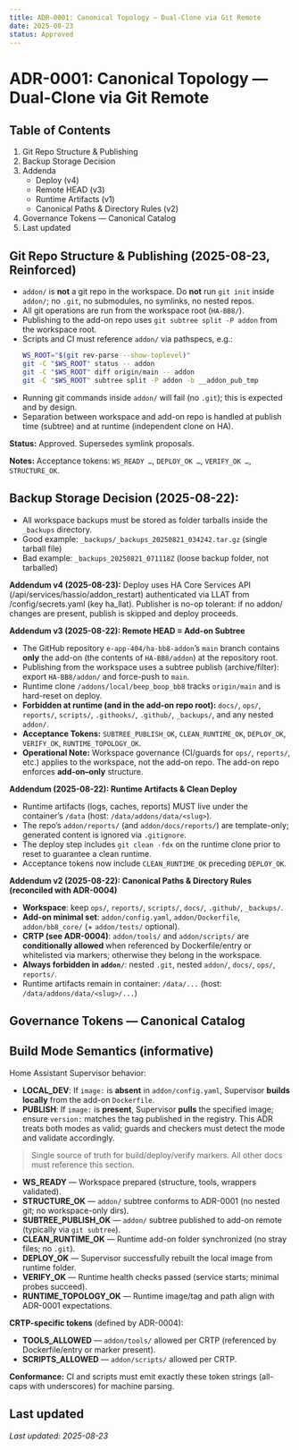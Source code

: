 ```yaml
---
title: ADR-0001: Canonical Topology — Dual-Clone via Git Remote
date: 2025-08-23
status: Approved
---
```


# ADR-0001: Canonical Topology — Dual-Clone via Git Remote

## Table of Contents
1. Git Repo Structure & Publishing
2. Backup Storage Decision
3. Addenda
   - Deploy (v4)
   - Remote HEAD (v3)
   - Runtime Artifacts (v1)
   - Canonical Paths & Directory Rules (v2)
4. Governance Tokens — Canonical Catalog
5. Last updated

## Git Repo Structure & Publishing (2025-08-23, Reinforced)

- `addon/` is **not** a git repo in the workspace. Do **not** run `git init` inside `addon/`; no `.git`, no submodules, no symlinks, no nested repos.
- All git operations are run from the workspace root (`HA-BB8/`).
- Publishing to the add-on repo uses `git subtree split -P addon` from the workspace root.
- Scripts and CI must reference `addon/` via pathspecs, e.g.:
	```bash
	WS_ROOT="$(git rev-parse --show-toplevel)"
	git -C "$WS_ROOT" status -- addon
	git -C "$WS_ROOT" diff origin/main -- addon
	git -C "$WS_ROOT" subtree split -P addon -b __addon_pub_tmp
	```
- Running git commands inside `addon/` will fail (no `.git`); this is expected and by design.
- Separation between workspace and add-on repo is handled at publish time (subtree) and at runtime (independent clone on HA).

**Status:** Approved. Supersedes symlink proposals.

**Notes:** Acceptance tokens: `WS_READY …`, `DEPLOY_OK …`, `VERIFY_OK …`, `STRUCTURE_OK`.

## Backup Storage Decision (2025-08-22):

- All workspace backups must be stored as folder tarballs inside the `_backups` directory.
- Good example: `_backups/_backups_20250821_034242.tar.gz` (single tarball file)
- Bad example: `_backups_20250821_071118Z` (loose backup folder, not tarballed)

**Addendum v4 (2025-08-23):** Deploy uses HA Core Services API (/api/services/hassio/addon_restart) authenticated via LLAT from /config/secrets.yaml (key ha_llat). Publisher is no-op tolerant: if no addon/ changes are present, publish is skipped and deploy proceeds.

**Addendum v3 (2025-08-22): Remote HEAD = Add-on Subtree**

- The GitHub repository `e-app-404/ha-bb8-addon`’s `main` branch contains **only** the add-on (the contents of `HA-BB8/addon`) at the repository root.
- Publishing from the workspace uses a subtree publish (archive/filter): export `HA-BB8/addon/` and force-push to `main`.
- Runtime clone `/addons/local/beep_boop_bb8` tracks `origin/main` and is hard-reset on deploy.
- **Forbidden at runtime (and in the add-on repo root):** `docs/`, `ops/`, `reports/`, `scripts/`, `.githooks/`, `.github/`, `_backups/`, and any nested `addon/`.
- **Acceptance Tokens:** `SUBTREE_PUBLISH_OK`, `CLEAN_RUNTIME_OK`, `DEPLOY_OK`, `VERIFY_OK`, `RUNTIME_TOPOLOGY_OK`.
- **Operational Note:** Workspace governance (CI/guards for `ops/`, `reports/`, etc.) applies to the workspace, not the add-on repo. The add-on repo enforces **add-on–only** structure.

**Addendum (2025-08-22): Runtime Artifacts & Clean Deploy**

- Runtime artifacts (logs, caches, reports) MUST live under the container’s `/data` (host: `/data/addons/data/<slug>`).
- The repo’s `addon/reports/` (and `addon/docs/reports/`) are template-only; generated content is ignored via `.gitignore`.
- The deploy step includes `git clean -fdx` on the runtime clone prior to reset to guarantee a clean runtime.
- Acceptance tokens now include `CLEAN_RUNTIME_OK` preceding `DEPLOY_OK`.

**Addendum v2 (2025-08-22): Canonical Paths & Directory Rules (reconciled with ADR-0004)**

- **Workspace**: keep `ops/`, `reports/`, `scripts/`, `docs/`, `.github/`, `_backups/`.  
- **Add-on minimal set**: `addon/config.yaml`, `addon/Dockerfile`, `addon/bb8_core/` (+ `addon/tests/` optional).  
- **CRTP (see ADR-0004)**: `addon/tools/` and `addon/scripts/` are **conditionally allowed** when referenced by Dockerfile/entry or whitelisted via markers; otherwise they belong in the workspace.  
- **Always forbidden in `addon/`**: nested `.git`, nested `addon/`, `docs/`, `ops/`, `reports/`.
- Runtime artifacts remain in container: `/data/...` (host: `/data/addons/data/<slug>/...`)

## Governance Tokens — Canonical Catalog
## Build Mode Semantics (informative)
Home Assistant Supervisor behavior:
- **LOCAL_DEV**: If `image:` is **absent** in `addon/config.yaml`, Supervisor **builds locally** from the add-on `Dockerfile`.
- **PUBLISH**: If `image:` is **present**, Supervisor **pulls** the specified image; ensure `version:` matches the tag published in the registry.
This ADR treats both modes as valid; guards and checkers must detect the mode and validate accordingly.
> Single source of truth for build/deploy/verify markers. All other docs must reference this section.

- **WS_READY** — Workspace prepared (structure, tools, wrappers validated).
- **STRUCTURE_OK** — `addon/` subtree conforms to ADR-0001 (no nested git; no workspace-only dirs).
- **SUBTREE_PUBLISH_OK** — `addon/` subtree published to add-on remote (typically via `git subtree`).
- **CLEAN_RUNTIME_OK** — Runtime add-on folder synchronized (no stray files; no `.git`).
- **DEPLOY_OK** — Supervisor successfully rebuilt the local image from runtime folder.
- **VERIFY_OK** — Runtime health checks passed (service starts; minimal probes succeed).
- **RUNTIME_TOPOLOGY_OK** — Runtime image/tag and path align with ADR-0001 expectations.

**CRTP-specific tokens** (defined by ADR-0004):
- **TOOLS_ALLOWED** — `addon/tools/` allowed per CRTP (referenced by Dockerfile/entry or marker present).
- **SCRIPTS_ALLOWED** — `addon/scripts/` allowed per CRTP.

**Conformance:** CI and scripts must emit exactly these token strings (all-caps with underscores) for machine parsing.

## Last updated

_Last updated: 2025-08-23_